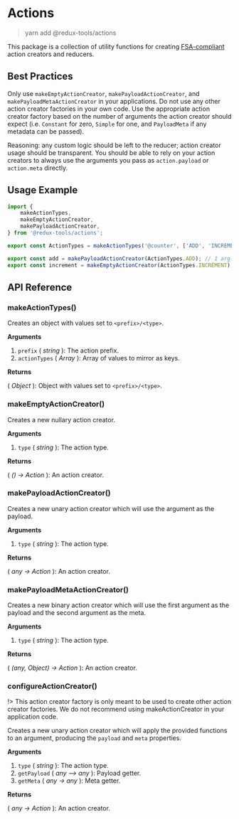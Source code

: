 # Actions

> yarn add @redux-tools/actions

This package is a collection of utility functions for creating [FSA-compliant](https://github.com/redux-utilities/flux-standard-action) action creators and reducers.

## Best Practices

Only use `makeEmptyActionCreator`, `makePayloadActionCreator`, and `makePayloadMetaActionCreator` in your applications. Do not use any other action creator factories in your own code. Use the appropriate action creator factory based on the number of arguments the action creator should expect (i.e. `Constant` for zero, `Simple` for one, and `PayloadMeta` if any metadata can be passed).

Reasoning: any custom logic should be left to the reducer; action creator usage should be transparent. You should be able to rely on your action creators to always use the arguments you pass as `action.payload` or `action.meta` directly.

## Usage Example

```js
import {
	makeActionTypes,
	makeEmptyActionCreator,
	makePayloadActionCreator,
} from '@redux-tools/actions';

export const ActionTypes = makeActionTypes('@counter', ['ADD', 'INCREMENT']);

export const add = makePayloadActionCreator(ActionTypes.ADD); // 1 arg.
export const increment = makeEmptyActionCreator(ActionTypes.INCREMENT); // 0 args.
```

## API Reference

### makeActionTypes()

Creates an object with values set to `<prefix>/<type>`.

**Arguments**

1. `prefix` ( _string_ ): The action prefix.
2. `actionTypes` ( _Array_ ): Array of values to mirror as keys.

**Returns**

( _Object_ ): Object with values set to `<prefix>/<type>`.

### makeEmptyActionCreator()

Creates a new nullary action creator.

**Arguments**

1. `type` ( _string_ ): The action type.

**Returns**

( _() -> Action_ ): An action creator.

### makePayloadActionCreator()

Creates a new unary action creator which will use the argument as the payload.

**Arguments**

1. `type` ( _string_ ): The action type.

**Returns**

( _any -> Action_ ): An action creator.

### makePayloadMetaActionCreator()

Creates a new binary action creator which will use the first argument as the payload and the second argument as the meta.

**Arguments**

1. `type` ( _string_ ): The action type.

**Returns**

( _(any, Object) -> Action_ ): An action creator.

### configureActionCreator()

!> This action creator factory is only meant to be used to create other action creator factories. We do not recommend using makeActionCreator in your application code.

Creates a new unary action creator which will apply the provided functions to an argument, producing
the `payload` and `meta` properties.

**Arguments**

1. `type` ( _string_ ): The action type.
2. `getPayload` ( _any –> any_ ): Payload getter.
3. `getMeta` ( _any -> any_ ): Meta getter.

**Returns**

( _any -> Action_ ): An action creator.
